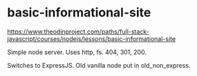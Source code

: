 # basic-informational-site

https://www.theodinproject.com/paths/full-stack-javascript/courses/nodejs/lessons/basic-informational-site

Simple node server.
Uses http, fs.
404, 301, 200.

Switches to ExpressJS. Old vanilla node put in old_non_express.
